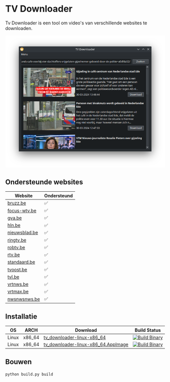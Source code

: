 # TV Downloader

Tv Downloader is een tool om video's van verschillende websites te downloaden.

![app](data/screenshots/main.png)

## Ondersteunde websites

| Website | Ondersteund |
| ------- | --------- |
|[bruzz.be](https://bruzz.be)|✅|
|[focus-wtv.be](https://focus-wtv.be)|✅|
|[gva.be](https://gva.be)|✅|
|[hln.be](https://hln.be)|✅|
|[nieuwsblad.be](https://nieuwsblad.be)|✅|
|[ringtv.be](https://ringtv.be)|✅|
|[robtv.be](https://robtv.be)|✅|
|[rtv.be](https://rtv.be)|✅|
|[standaard.be](https://standaard.be)|✅|
|[tvoost.be](https://tvoost.be)|✅|
|[tvl.be](https://tvl.be)|✅|
|[vrtnws.be](https://vrtnws.be)|✅|
|[vrtmax.be](https://vrtmax.be)|✅|
|[nwsnwsnws.be](https://nwsnwsnws.be)|✅|

## Installatie

| OS | ARCH | Download | Build Status |
| -- | ---- | -------- | ------------ |
| Linux | x86_64 | [tv_downloader-linux-x86_64](https://github.com/quintenvandamme/tv_downloader/releases/download/continious-build/tvdownloader-Linux-x86_64) | [![Build Binary](https://github.com/quintenvandamme/tv_downloader/actions/workflows/build.yml/badge.svg?branch=main)](https://github.com/quintenvandamme/tv_downloader/actions/workflows/build.yml) |
| Linux | x86_64 | [tv_downloader-linux-x86_64.AppImage](https://github.com/quintenvandamme/tv_downloader/releases/download/continious-build/tvdownloader-Linux-x86_64.AppImage) | [![Build Binary](https://github.com/quintenvandamme/tv_downloader/actions/workflows/build.yml/badge.svg?branch=main)](https://github.com/quintenvandamme/tv_downloader/actions/workflows/build.yml) |

## Bouwen

```sh
python build.py build
```
